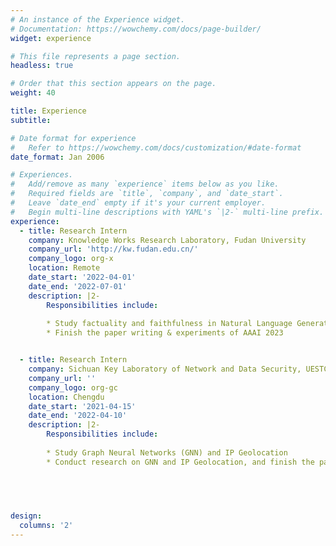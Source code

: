 ```yaml
---
# An instance of the Experience widget.
# Documentation: https://wowchemy.com/docs/page-builder/
widget: experience

# This file represents a page section.
headless: true

# Order that this section appears on the page.
weight: 40

title: Experience
subtitle:

# Date format for experience
#   Refer to https://wowchemy.com/docs/customization/#date-format
date_format: Jan 2006

# Experiences.
#   Add/remove as many `experience` items below as you like.
#   Required fields are `title`, `company`, and `date_start`.
#   Leave `date_end` empty if it's your current employer.
#   Begin multi-line descriptions with YAML's `|2-` multi-line prefix.
experience:
  - title: Research Intern
    company: Knowledge Works Research Laboratory, Fudan University
    company_url: 'http://kw.fudan.edu.cn/'
    company_logo: org-x
    location: Remote
    date_start: '2022-04-01'
    date_end: '2022-07-01'
    description: |2-
        Responsibilities include:
      
        * Study factuality and faithfulness in Natural Language Generation (NLG)
        * Finish the paper writing & experiments of AAAI 2023


  - title: Research Intern
    company: Sichuan Key Laboratory of Network and Data Security, UESTC
    company_url: ''
    company_logo: org-gc
    location: Chengdu
    date_start: '2021-04-15'
    date_end: '2022-04-10'
    description: |2-
        Responsibilities include:
      
        * Study Graph Neural Networks (GNN) and IP Geolocation
        * Conduct research on GNN and IP Geolocation, and finish the paper for KDD 2022


    
    

design:
  columns: '2'
---
```

